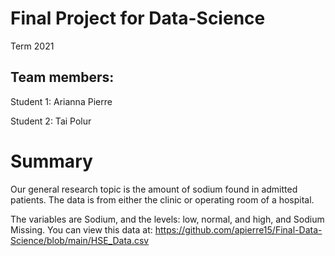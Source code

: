 # Final Project for Data-Science
Term 2021
## Team members:

Student 1: Arianna Pierre

Student 2: Tai Polur


# Summary

Our general research topic is the amount of sodium found in admitted patients. The data is from either the clinic or operating room of a hospital.

The variables are Sodium, and the levels: low, normal, and high, and Sodium Missing. You can view this data at: https://github.com/apierre15/Final-Data-Science/blob/main/HSE_Data.csv


